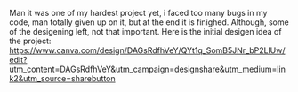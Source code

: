 Man it was one of my hardest project yet, i faced too many bugs in my code, man totally given up on it, but at the end it is finighed. Although, some of the desigening left, not that important.
Here is the initial desigen idea of the project: https://www.canva.com/design/DAGsRdfhVeY/QYt1q_SomB5JNr_bP2LlUw/edit?utm_content=DAGsRdfhVeY&utm_campaign=designshare&utm_medium=link2&utm_source=sharebutton
